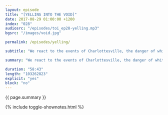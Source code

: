 ```yaml
---
layout: episode
title: "[YELLING INTO THE VOID]"
date: 2017-08-29 01:00:00 +1200
index: "028"
audiosrc: "/episodes/toi_ep28-yelling.mp3"
bgsrc: "/images/void.jpg"

permalink: /episodes/yelling/

subtitle: "We react to the events of Charlottesville, the danger of white moderates and neo-nazi sympathisers, free speech, the importance of continually interrogating your own beliefs. On the topic of things that infuriate us, we touch on the Google screed. From 32:53 we officially run out of emotional energy and do a 180 and ask each other about the positive things that have happened in our lives lately. We hope this podcast finds you smiling, despite the current state of the world. Take care of yourselves. Peace."

summary: "We react to the events of Charlottesville, the danger of white moderates and neo-nazi sympathisers, free speech, the importance of continually interrogating your own beliefs. On the topic of things that infuriate us, we touch on the Google screed. From 32:53 we officially run out of emotional energy and do a 180 and ask each other about the positive things that have happened in our lives lately. We hope this podcast finds you smiling, despite the current state of the world. Take care of yourselves. Peace."

duration: "58:43"
length: "103262823"
explicit: "yes"
block: "no" 
---
```

<section class="summary" markdown="1">

{{ page.summary }}

</section>

{% include toggle-shownotes.html %}

<section id="shownotes" class="hidden" markdown="1">


</section>
